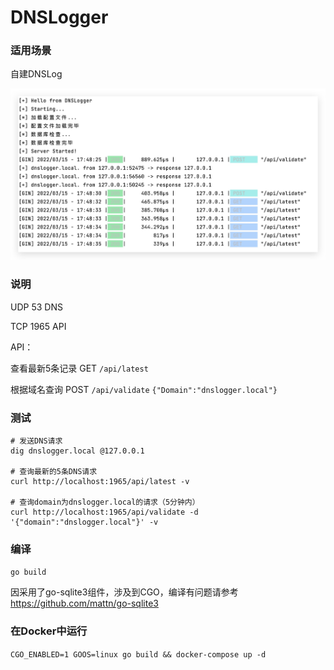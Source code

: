 # DNSLogger

### 适用场景

自建DNSLog

![Running](./images/running.jpg)

### 说明

UDP 53 DNS

TCP 1965 API

API：

查看最新5条记录 GET `/api/latest`

根据域名查询 POST `/api/validate` `{"Domain":"dnslogger.local"}`

### 测试

```
# 发送DNS请求
dig dnslogger.local @127.0.0.1

# 查询最新的5条DNS请求
curl http://localhost:1965/api/latest -v

# 查询domain为dnslogger.local的请求（5分钟内）
curl http://localhost:1965/api/validate -d '{"domain":"dnslogger.local"}' -v
```

### 编译

`go build`

因采用了go-sqlite3组件，涉及到CGO，编译有问题请参考 https://github.com/mattn/go-sqlite3

### 在Docker中运行

`CGO_ENABLED=1 GOOS=linux go build && docker-compose up -d`
